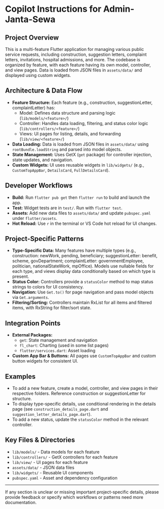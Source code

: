 # Copilot Instructions for Admin-Janta-Sewa

## Project Overview
This is a multi-feature Flutter application for managing various public service requests, including construction, suggestion letters, complaint letters, invitations, hospital admissions, and more. The codebase is organized by feature, with each feature having its own model, controller, and view pages. Data is loaded from JSON files in `assets/data/` and displayed using custom widgets.

## Architecture & Data Flow
- **Feature Structure:** Each feature (e.g., construction, suggestionLetter, complaintLetter) has:
  - Model: Defines data structure and parsing logic (`lib/models/<feature>/`)
  - Controller: Handles data loading, filtering, and status color logic (`lib/controllers/<feature>/`)
  - Views: UI pages for listing, details, and forwarding (`lib/view/<feature>/`)
- **Data Loading:** Data is loaded from JSON files in `assets/data/` using `rootBundle.loadString` and parsed into model objects.
- **State Management:** Uses GetX (`get` package) for controller injection, state updates, and navigation.
- **Custom Widgets:** UI uses reusable widgets in `lib/widgets/` (e.g., `CustomTopAppBar`, `DetailsCard`, `FullDetailsCard`).

## Developer Workflows
- **Build:** Run `flutter pub get` then `flutter run` to build and launch the app.
- **Test:** Widget tests are in `test/`. Run with `flutter test`.
- **Assets:** Add new data files to `assets/data/` and update `pubspec.yaml` under `flutter/assets`.
- **Hot Reload:** Use `r` in the terminal or VS Code hot reload for UI changes.

## Project-Specific Patterns
- **Type-Specific Data:** Many features have multiple types (e.g., construction: newWork, pending, beneficiary; suggestionLetter: benefit, scheme, govDepartment; complaintLetter: governmentEmployee, politician, nationalStateWork, mpOffice). Models use nullable fields for each type, and views display data conditionally based on which type is present.
- **Status Color:** Controllers provide a `statusColor` method to map status strings to colors for UI consistency.
- **Navigation:** Use `Get.to()` for page navigation and pass model objects via `Get.arguments`.
- **Filtering/Sorting:** Controllers maintain RxList for all items and filtered items, with RxString for filter/sort state.

## Integration Points
- **External Packages:**
  - `get`: State management and navigation
  - `fl_chart`: Charting (used in some list pages)
  - `flutter/services.dart`: Asset loading
- **Custom App Bar & Buttons:** All pages use `CustomTopAppBar` and custom button widgets for consistent UI.

## Examples
- To add a new feature, create a model, controller, and view pages in their respective folders. Reference construction or suggestionLetter for structure.
- To display type-specific details, use conditional rendering in the details page (see `construction_details_page.dart` and `suggestion_letter_details_page.dart`).
- To add a new status, update the `statusColor` method in the relevant controller.

## Key Files & Directories
- `lib/models/` - Data models for each feature
- `lib/controllers/` - GetX controllers for each feature
- `lib/view/` - UI pages for each feature
- `assets/data/` - JSON data files
- `lib/widgets/` - Reusable UI components
- `pubspec.yaml` - Asset and dependency configuration

---
If any section is unclear or missing important project-specific details, please provide feedback or specify which workflows or patterns need more documentation.
